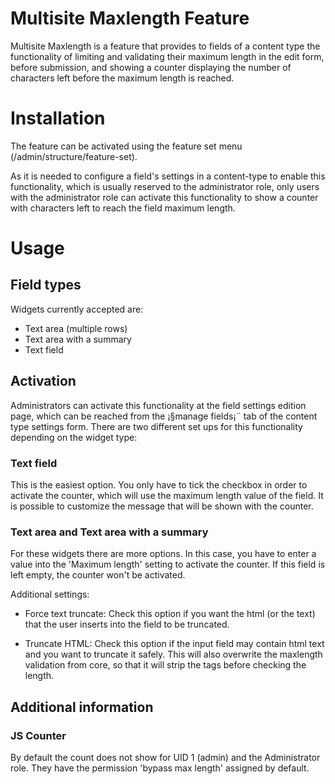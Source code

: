 Multisite Maxlength Feature
======================

Multisite Maxlength is a feature that provides to fields of a content type the
functionality of limiting and validating their maximum length in the edit form,
before submission, and showing a counter displaying the number of characters left
before the maximum length is reached.

# Installation

The feature can be activated using the feature set menu
(/admin/structure/feature-set).

As it is needed to configure a field's settings in a content-type to enable
this functionality, which is usually reserved to the administrator role, only
users with the administrator role can activate this functionality to show a
counter with characters left to reach the field maximum length.

# Usage

## Field types

Widgets currently accepted are:
- Text area (multiple rows)
- Text area with a summary
- Text field

## Activation
Administrators can activate this functionality at the field settings edition
page, which can be reached from the ¡§manage fields¡¨ tab of the content type
settings form. There are two different set ups for this functionality depending
on the widget type:

### Text field
This is the easiest option. You only have to tick the checkbox in order to
activate the counter, which will use the maximum length value of the field.
It is possible to customize the message that will be shown with the counter.

### Text area and Text area with a summary
For these widgets there are more options. In this case, you have to
enter a value into the 'Maximum length' setting to activate the counter.
If this field is left empty, the counter won't be activated.

Additional settings:

- Force text truncate:
  Check this option if you want the html (or the text) that the user
  inserts into the field to be truncated.

- Truncate HTML:
  Check this option if the input field may contain html text and you want to
  truncate it safely. This will also overwrite the maxlength validation from
  core, so that it will strip the tags before checking the length.

## Additional information

### JS Counter
By default the count does not show for UID 1 (admin) and the Administrator role.
They have the permission 'bypass max length' assigned by default.
